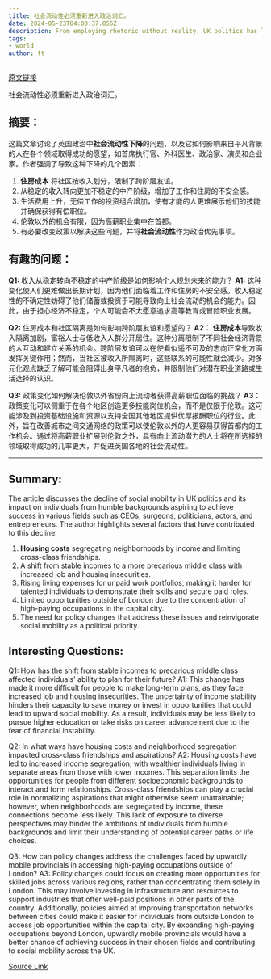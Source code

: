 ```yaml
---
title: 社会流动性必须重新进入政治词汇。
date: 2024-05-23T04:00:37.056Z
description: From employing rhetoric without reality, UK politics has lately given up on both — this needs to change
tags: 
- world
author: ft
---
```


[原文链接](https://ft.com/content/7cd0d3a8-9971-49a8-a7f5-85731d94fc70)

社会流动性必须重新进入政治词汇。

## 摘要：
这篇文章讨论了英国政治中**社会流动性下降**的问题，以及它如何影响来自平凡背景的人在各个领域取得成功的愿望，如首席执行官、外科医生、政治家、演员和企业家。作者强调了导致这种下降的几个因素：

1. **住房成本** 将社区按收入划分，限制了跨阶层友谊。
2. 从稳定的收入转向更加不稳定的中产阶级，增加了工作和住房的不安全感。
3. 生活费用上升，无偿工作的投资组合增加，使有才能的人更难展示他们的技能并确保获得有偿职位。
4. 伦敦以外的机会有限，因为高薪职业集中在首都。
5. 有必要改变政策以解决这些问题，并将**社会流动性**作为政治优先事项。


## 有趣的问题：
**Q1:** 收入从稳定转向不稳定的中产阶级是如何影响个人规划未来的能力？
**A1:** 这种变化使人们更难做出长期计划，因为他们面临着工作和住房的不安全感。收入稳定性的不确定性妨碍了他们储蓄或投资于可能导致向上社会流动的机会的能力。因此，由于担心经济不稳定，个人可能会不太愿意追求高等教育或冒险职业发展。

**Q2:** 住房成本和社区隔离是如何影响跨阶层友谊和愿望的？
**A2：** **住房成本**导致收入隔离加剧，富裕人士与低收入人群分开居住。这种分离限制了不同社会经济背景的人互动和建立关系的机会。跨阶层友谊可以在使看似遥不可及的志向正常化方面发挥关键作用；然而，当社区被收入所隔离时，这些联系的可能性就会减少。对多元化观点缺乏了解可能会阻碍出身平凡者的抱负，并限制他们对潜在职业道路或生活选择的认识。

**Q3:** 政策变化如何解决伦敦以外省份向上流动者获得高薪职位面临的挑战？
**A3：** 政策变化可以侧重于在各个地区创造更多技能岗位机会，而不是仅限于伦敦。这可能涉及到投资基础设施和资源以支持全国其他地区提供优厚报酬职位的行业。此外，旨在改善城市之间交通网络的政策可以使伦敦以外的人更容易获得首都内的工作机会。通过将高薪职业扩展到伦敦之外，具有向上流动潜力的人士将在所选择的领域取得成功的几率更大，并促进英国各地的社会流动性。

---

## Summary:
The article discusses the decline of social mobility in UK politics and its impact on individuals from humble backgrounds aspiring to achieve success in various fields such as CEOs, surgeons, politicians, actors, and entrepreneurs. The author highlights several factors that have contributed to this decline:

1. **Housing costs** segregating neighborhoods by income and limiting cross-class friendships.
2. A shift from stable incomes to a more precarious middle class with increased job and housing insecurities.
3. Rising living expenses for unpaid work portfolios, making it harder for talented individuals to demonstrate their skills and secure paid roles.
4. Limited opportunities outside of London due to the concentration of high-paying occupations in the capital city.
5. The need for policy changes that address these issues and reinvigorate social mobility as a political priority.

## Interesting Questions:
Q1: How has the shift from stable incomes to precarious middle class affected individuals' ability to plan for their future?
A1: This change has made it more difficult for people to make long-term plans, as they face increased job and housing insecurities. The uncertainty of income stability hinders their capacity to save money or invest in opportunities that could lead to upward social mobility. As a result, individuals may be less likely to pursue higher education or take risks on career advancement due to the fear of financial instability.

Q2: In what ways have housing costs and neighborhood segregation impacted cross-class friendships and aspirations?
A2: Housing costs have led to increased income segregation, with wealthier individuals living in separate areas from those with lower incomes. This separation limits the opportunities for people from different socioeconomic backgrounds to interact and form relationships. Cross-class friendships can play a crucial role in normalizing aspirations that might otherwise seem unattainable; however, when neighborhoods are segregated by income, these connections become less likely. This lack of exposure to diverse perspectives may hinder the ambitions of individuals from humble backgrounds and limit their understanding of potential career paths or life choices.

Q3: How can policy changes address the challenges faced by upwardly mobile provincials in accessing high-paying occupations outside of London?
A3: Policy changes could focus on creating more opportunities for skilled jobs across various regions, rather than concentrating them solely in London. This may involve investing in infrastructure and resources to support industries that offer well-paid positions in other parts of the country. Additionally, policies aimed at improving transportation networks between cities could make it easier for individuals from outside London to access job opportunities within the capital city. By expanding high-paying occupations beyond London, upwardly mobile provincials would have a better chance of achieving success in their chosen fields and contributing to social mobility across the UK.

[Source Link](https://ft.com/content/7cd0d3a8-9971-49a8-a7f5-85731d94fc70)

